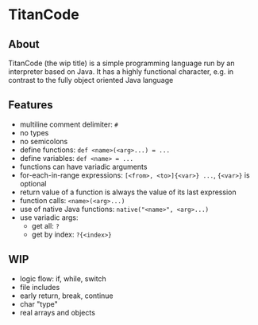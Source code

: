 # TitanCode

## About

TitanCode (the wip title) is a simple programming language run by an interpreter based on Java. It has a highly functional character, e.g. in contrast to the fully object oriented Java language

## Features

 - multiline comment delimiter: ```#```
 - no types
 - no semicolons
 - define functions: ```def <name>(<arg>...) = ...```
 - define variables: ```def <name> = ...```
 - functions can have variadic arguments
 - for-each-in-range expressions: ```[<from>, <to>]{<var>} ...```, ```{<var>}``` is optional
 - return value of a function is always the value of its last expression
 - function calls: ```<name>(<arg>...)```
 - use of native Java functions: ```native("<name>", <arg>...)```
 - use variadic args:
    - get all: ```?```
    - get by index: ```?{<index>}```

## WIP

 - logic flow: if, while, switch
 - file includes
 - early return, break, continue
 - char "type"
 - real arrays and objects
